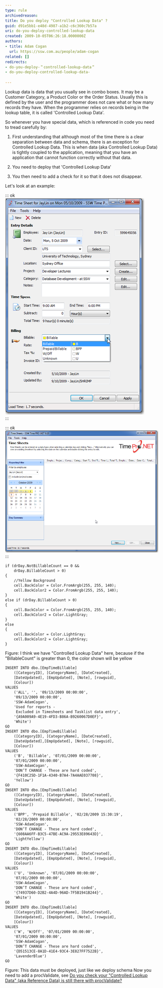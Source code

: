 ```yaml
---
type: rule
archivedreason: 
title: Do you deploy "Controlled Lookup Data" ?
guid: d91e5bb1-e48d-4987-a1b2-c6c360c7b57a
uri: do-you-deploy-controlled-lookup-data
created: 2009-10-05T06:26:18.0000000Z
authors:
- title: Adam Cogan
  url: https://ssw.com.au/people/adam-cogan
related: []
redirects:
- do-you-deploy-＂controlled-lookup-data＂
- do-you-deploy-controlled-lookup-data-

---
```


Lookup data is data that you usually see in combo boxes. It may be a Customer Category, a Product Color or the Order Status. Usually this is defined by the user and the programmer does not care what or how many records they have. When the programmer relies on records being in the lookup table, it is called 'Controlled Lookup Data'. 

 So whenever you have special data, which is referenced in code you need to tread carefully by:   
<!--endintro-->

1) First understanding that although most of the time there is a clear separation between data and schema, there is an exception for Controlled Lookup Data. This is when data (aka Controlled Lookup Data) is tightly coupled to the application, meaning that you have an application that cannot function correctly without that data.

2) You need to deploy that 'Controlled Lookup Data'

 3) You then need to add a check for it so that it does not disappear.

Let's look at an example:


::: ok  
![Figure: This combo looks innocent. However if it is "Billable" then the calendar goes yellow](TimeProDropDown.png)  
:::


::: ok  
![Figure: Billable days are shown in yellow](TimeProCalendar.png)  
:::



```
if (drDay.NotBillableCount == 0 && 
    drDay.BillableCount > 0)
{
    //Yellow Background
    cell.BackColor = Color.FromArgb(255, 255, 140);
    cell.BackColor2 = Color.FromArgb(255, 255, 140);
}
else if (drDay.BillableCount > 0)
{
    cell.BackColor = Color.FromArgb(255, 255, 140);
    cell.BackColor2 = Color.LightGray;
}
else
{
    cell.BackColor = Color.LightGray;
    cell.BackColor2 = Color.LightGray;
}
```


Figure: I think we have "Controlled Lookup Data" here, because if the "BillableCount" is greater than 0, the color shown will be yellow 


```
INSERT INTO dbo.[EmpTimeBillable] 
    ([CategoryID], [CategoryName], [DateCreated], 
    [DateUpdated], [EmpUpdated], [Note], [rowguid], 
    [Colour]) 
VALUES 
    ('ALL', '', '09/13/2009 00:00:00', 
    '09/13/2009 00:00:00', 
    'SSW-AdamCogan', 
    'Used for reports - 
     Excluded in Timesheets and Tasklist data entry', 
    '{A9A009A9-4E19-4FD3-B86A-B9260067D0EF}', 
    'White')
GO
INSERT INTO dbo.[EmpTimeBillable] 
    ([CategoryID], [CategoryName], [DateCreated], 
    [DateUpdated],[EmpUpdated], [Note], [rowguid], 
    [Colour]) 
VALUES 
    ('B', 'Billable', '07/01/2009 00:00:00', 
    '07/01/2009 00:00:00', 
    'SSW-AdamCogan', 
    'DON’T CHANGE - These are hard coded', 
    '{F410C25D-1F1A-4340-B7A4-7A4AAE037708}', 
    'Yellow')
GO
INSERT INTO dbo.[EmpTimeBillable] 
    ([CategoryID], [CategoryName], [DateCreated], 
    [DateUpdated], [EmpUpdated], [Note], [rowguid], 
    [Colour]) 
VALUES 
    ('BPP', 'Prepaid Billable', '02/28/2009 15:30:19', 
    '02/28/2009 00:00:00', 
    'SSW-AdamCogan', 
    'DON’T CHANGE - These are hard coded', 
    '{608AA6FF-B3C5-47BE-AC9A-29553E89643D}', 
    'LightYellow')
GO
INSERT INTO dbo.[EmpTimeBillable] 
    ([CategoryID], [CategoryName], [DateCreated], 
    [DateUpdated], [EmpUpdated], [Note], [rowguid], 
    [Colour]) 
VALUES 
    ('U', 'Unknown', '07/01/2009 00:00:00', 
    '07/01/2009 00:00:00', 
    'SSW-AdamCogan', 
    'DON’T CHANGE - These are hard coded', 
    '{74937D60-D2B2-4A4D-96AD-7F5B1941B244}', 
    'White')
GO
INSERT INTO dbo.[EmpTimeBillable] 
    ([CategoryID], [CategoryName], [DateCreated], 
    [DateUpdated], [EmpUpdated], [Note], [rowguid], 
    [Colour]) 
VALUES 
    ('W', 'W/Off', '07/01/2009 00:00:00', 
    '07/01/2009 00:00:00', 
    'SSW-AdamCogan', 
    'DON’T CHANGE - These are hard coded', 
    '{D51513CE-8A1D-41E4-93C4-3E827FF7522B}', 
    'LavenderBlue')
GO
```


Figure: This data must be deployed, just like we deploy schema Now you need to add a procValidate, see [Do you check your "Controlled Lookup Data" (aka Reference Data) is still there with procValidate?](/Pages/DoYouCheckYourLookupDataAkaReferenceDataIsStillThereWithProcValidate.aspx)
